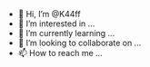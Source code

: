 - 👋 Hi, I’m @K44ff
- 👀 I’m interested in ...
- 🌱 I’m currently learning ...
- 💞️ I’m looking to collaborate on ...
- 📫 How to reach me ...

<!---
K44ff/K44ff is a ✨ special ✨ repository because its `README.md` (this file) appears on your GitHub profile.
You can click the Preview link to take a look at your changes.
--->
